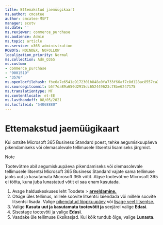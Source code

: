 ```yaml
---
title: Ettemakstud jaemüügikaart
ms.author: cmcatee
author: cmcatee-MSFT
manager: scotv
ms.date: ''
ms.reviewer: commerce_purchase
ms.audience: Admin
ms.topic: article
ms.service: o365-administration
ROBOTS: NOINDEX, NOFOLLOW
localization_priority: Normal
ms.collection: Adm_O365
ms.custom:
- commerce_purchase
- "9001519"
- "3576"
ms.openlocfilehash: fbe6a7e6541e9172301b848a0fa733f66af7c8d128ac8557ca2cd62cad1d06ad
ms.sourcegitcommit: b5f7da89a650d2915dc652449623c78be6247175
ms.translationtype: MT
ms.contentlocale: et-EE
ms.lasthandoff: 08/05/2021
ms.locfileid: "54068880"
---
```

# <a name="retail-prepaid-card"></a>Ettemakstud jaemüügikaart

Kui ostsite Microsoft 365 Business Standard poest, tehke aegumiskuupäeva pikendamiseks või olemasolevale tellimusele litsentsi lisamiseks järgmist.

> [!NOTE]
> Tootevõtme abil aegumiskuupäeva pikendamiseks või olemasolevale tellimusele litsentsi Microsoft 365 Business Standard vajate sama tellimuse jaoks uut ja kasutamata Microsoft 365 võtit. Algse tootevõtme Microsoft 365 ei tööta, kuna juba lunastatud võtit ei saa enam kasutada.

1. Avage halduskeskuses leht Toodete  >  **[arveldamine.](https://go.microsoft.com/fwlink/p/?linkid=842054)**
2. Otsige üles tellimus, millele soovite litsentsi laiendada või millele soovite litsentsi lisada. Valige [pikendatud lõppkuupäev](https://go.microsoft.com/fwlink/p/?linkid=842054) või [lisage veel litsentse.](https://go.microsoft.com/fwlink/p/?linkid=842054)
3. Valige **Kasuta uut ja kasutamata tootevõtit ja** seejärel valige **Edasi**.
4. Sisestage tootevõti ja valige **Edasi**.
5. Vaadake üle tellimuse üksikasjad. Kui kõik tundub õige, valige **Lunasta**.